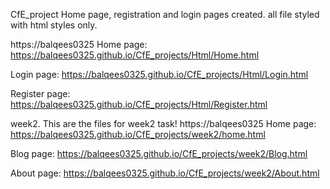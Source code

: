 CfE_project
Home page,
registration and login pages created.
all file styled with html styles only.

https://balqees0325
Home page: https://balqees0325.github.io/CfE_projects/Html/Home.html

Login page: https://balqees0325.github.io/CfE_projects/Html/Login.html

Register page:
https://balqees0325.github.io/CfE_projects/Html/Register.html

week2.
This are the files for week2 task!
https://balqees0325
Home page: https://balqees0325.github.io/CfE_projects/week2/home.html

Blog page: https://balqees0325.github.io/CfE_projects/week2/Blog.html

About page:
https://balqees0325.github.io/CfE_projects/week2/About.html
